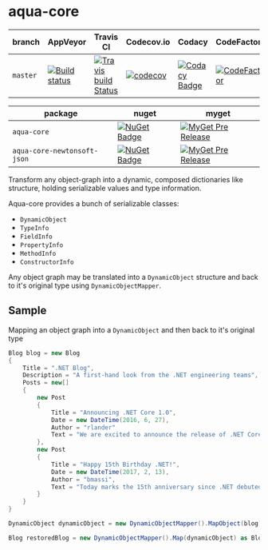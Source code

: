 # aqua-core

| branch   | AppVeyor                | Travis CI                      | Codecov.io         | Codacy                  | CodeFactor             | License                     |
| ---      | ---                     | ---                            | ---                | ---                     | ---                    | ---                         |
| `master` | [![Build status][1]][2] | [![Travis build Status][3]][4] | [![codecov][5]][6] | [![Codacy Badge][7]][8] | [![CodeFactor][9]][10] | [![GitHub license][11]][12] |

| package                     | nuget                    | myget                          |
| ---                         | ---                      | ---                            |
| `aqua-core`                 | [![NuGet Badge][13]][14] | [![MyGet Pre Release][17]][18] |
| `aqua-core-newtonsoft-json` | [![NuGet Badge][15]][16] | [![MyGet Pre Release][19]][20] |

Transform any object-graph into a dynamic, composed dictionaries like structure, holding serializable values and type information.

Aqua-core provides a bunch of serializable classes:
*   `DynamicObject`
*   `TypeInfo`
*   `FieldInfo`
*   `PropertyInfo`
*   `MethodInfo`
*   `ConstructorInfo`

Any object graph may be translated into a `DynamicObject` structure and back to it's original type using `DynamicObjectMapper`.

## Sample

Mapping an object graph into a `DynamicObject` and then back to it's original type
```C#
Blog blog = new Blog
{
    Title = ".NET Blog",
    Description = "A first-hand look from the .NET engineering teams",
    Posts = new[]
    {
        new Post
        {
            Title = "Announcing .NET Core 1.0",
            Date = new DateTime(2016, 6, 27),
            Author = "rlander"
            Text = "We are excited to announce the release of .NET Core 1.0, ASP.NET Core 1.0 and Entity Framework Core 1.0, available on Windows, OS X and Linux! .NET Core is a cross-platform, open source, and modular .NET platform [...]"
        },
        new Post
        {
            Title = "Happy 15th Birthday .NET!",
            Date = new DateTime(2017, 2, 13),
            Author = "bmassi",
            Text = "Today marks the 15th anniversary since .NET debuted to the world [...]"
        }
    }
}

DynamicObject dynamicObject = new DynamicObjectMapper().MapObject(blog);

Blog restoredBlog = new DynamicObjectMapper().Map(dynamicObject) as Blog;
```

[1]: https://ci.appveyor.com/api/projects/status/98rc3yav530hlw1c/branch/master?svg=true
[2]: https://ci.appveyor.com/project/6bee/aqua-core
[3]: https://travis-ci.org/6bee/aqua-core.svg?branch=master
[4]: https://travis-ci.org/6bee/aqua-core?branch=master
[5]: https://codecov.io/gh/6bee/aqua-core/branch/master/graph/badge.svg
[6]: https://codecov.io/gh/6bee/aqua-core
[7]: https://api.codacy.com/project/badge/Grade/92ef3842d8274d148b0af85aa5ec6acc
[8]: https://www.codacy.com/manual/6bee/aqua-core?utm_source=github.com&amp;utm_medium=referral&amp;utm_content=6bee/aqua-core&amp;utm_campaign=Badge_Grade
[9]: https://www.codefactor.io/repository/github/6bee/aqua-core/badge
[10]: https://www.codefactor.io/repository/github/6bee/aqua-core
[11]: https://img.shields.io/github/license/6bee/aqua-core.svg
[12]: https://github.com/6bee/aqua-core/blob/master/license.txt
[13]: https://buildstats.info/nuget/aqua-core?includePreReleases=true
[14]: http://www.nuget.org/packages/aqua-core
[15]: https://buildstats.info/nuget/aqua-core-newtonsoft-json?includePreReleases=true
[16]: http://www.nuget.org/packages/aqua-core-newtonsoft-json
[17]: http://img.shields.io/myget/aqua/vpre/aqua-core.svg?style=flat-square&label=myget
[18]: https://www.myget.org/feed/aqua/package/nuget/aqua-core
[19]: http://img.shields.io/myget/aqua/vpre/aqua-core-newtonsoft-json.svg?style=flat-square&label=myget
[20]: https://www.myget.org/feed/aqua/package/nuget/aqua-core-newtonsoft-json
